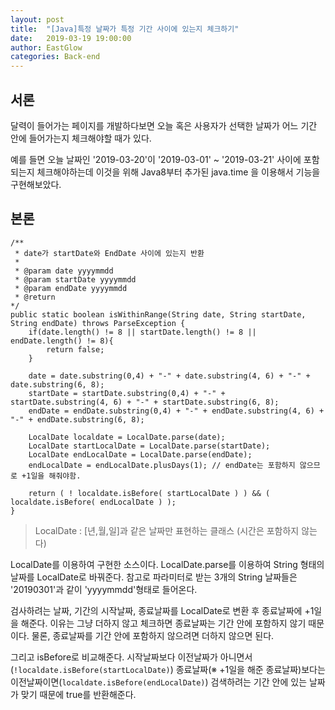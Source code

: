 ```yaml
---
layout: post
title:  "[Java]특정 날짜가 특정 기간 사이에 있는지 체크하기"
date:   2019-03-19 19:00:00
author: EastGlow
categories: Back-end
---
```

## 서론

달력이 들어가는 페이지를 개발하다보면 오늘 혹은 사용자가 선택한 날짜가 어느 기간 안에 들어가는지 체크해야할 때가 있다.

예를 들면 오늘 날짜인 '2019-03-20'이 '2019-03-01' ~ '2019-03-21' 사이에 포함되는지 체크해야하는데 이것을 위해 Java8부터 추가된 java.time 을 이용해서 기능을 구현해보았다.

## 본론

```
/**
 * date가 startDate와 EndDate 사이에 있는지 반환  
 * 
 * @param date yyyymmdd
 * @param startDate yyyymmdd
 * @param endDate yyyymmdd
 * @return
*/
public static boolean isWithinRange(String date, String startDate, String endDate) throws ParseException {
    if(date.length() != 8 || startDate.length() != 8 || endDate.length() != 8){
        return false;
    }        
    
    date = date.substring(0,4) + "-" + date.substring(4, 6) + "-" + date.substring(6, 8);
    startDate = startDate.substring(0,4) + "-" + startDate.substring(4, 6) + "-" + startDate.substring(6, 8);
    endDate = endDate.substring(0,4) + "-" + endDate.substring(4, 6) + "-" + endDate.substring(6, 8);
    
    LocalDate localdate = LocalDate.parse(date);
    LocalDate startLocalDate = LocalDate.parse(startDate);
    LocalDate endLocalDate = LocalDate.parse(endDate);
    endLocalDate = endLocalDate.plusDays(1); // endDate는 포함하지 않으므로 +1일을 해줘야함.
    
    return ( ! localdate.isBefore( startLocalDate ) ) && ( localdate.isBefore( endLocalDate ) );
}
```

>LocalDate : [년,월,일]과 같은 날짜만 표현하는 클래스 (시간은 포함하지 않는다)

LocalDate를 이용하여 구현한 소스이다. LocalDate.parse를 이용하여 String 형태의 날짜를 LocalDate로 바꿔준다. 참고로 파라미터로 받는 3개의 String 날짜들은 '20190301'과 같이 'yyyymmdd'형태로 들어온다.

검사하려는 날짜, 기간의 시작날짜, 종료날짜를 LocalDate로 변환 후 종료날짜에 +1일을 해준다. 이유는 그냥 더하지 않고 체크하면 종료날짜는 기간 안에 포함하지 않기 때문이다. 물론, 종료날짜를 기간 안에 포함하지 않으려면 더하지 않으면 된다.

그리고 isBefore로 비교해준다. 시작날짜보다 이전날짜가 아니면서(`!localdate.isBefore(startLocalDate)`) 종료날짜(※ +1일을 해준 종료날짜)보다는 이전날짜이면(`localdate.isBefore(endLocalDate)`) 검색하려는 기간 안에 있는 날짜가 맞기 때문에 true를 반환해준다.
